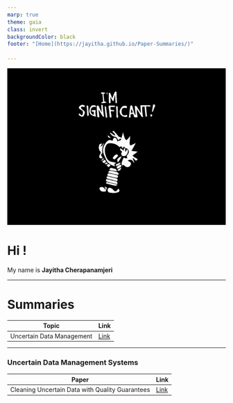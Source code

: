```yaml
---
marp: true
theme: gaia
class: invert
backgroundColor: black
footer: "[Home](https://jayitha.github.io/Paper-Summaries/)"

---
```


![bg right](cal_4.jpeg)
# Hi !

My name is **Jayitha Cherapanamjeri**

---

# Summaries

| Topic | Link |
|---|---|
| Uncertain Data Management | [Link](https://jayitha.github.io/Paper-Summaries/index.html#3)

---

### Uncertain Data Management Systems

| Paper | Link |
|---|---|
| Cleaning Uncertain Data with Quality Guarantees | [Link](https://jayitha.github.io/Paper-Summaries/Uncertain%20Data%20Management/Summaries/1_Cleaning%20Uncertain%20Data%20with%20Quality%20Guarantees.html)|